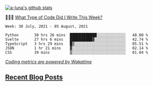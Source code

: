 [![a-luna's github stats](https://github-readme-stats.vercel.app/api?username=a-luna&show_icons=true&icon_color=000000)](https://github.com/a-luna)

👨🏽‍💻 [What Type of Code Did I Write This Week?](https://wakatime.com/@aaronluna)
<!--START_SECTION:waka-->
```text
Week: 30 July, 2021 - 05 August, 2021

Python       30 hrs 26 mins  ████████████░░░░░░░░░░░░░   48.00 % 
Svelte       27 hrs 6 mins   ██████████▓░░░░░░░░░░░░░░   42.74 % 
TypeScript   3 hrs 29 mins   █▒░░░░░░░░░░░░░░░░░░░░░░░   05.51 % 
JSON         1 hr 21 mins    ▓░░░░░░░░░░░░░░░░░░░░░░░░   02.14 % 
CSS          39 mins         ▒░░░░░░░░░░░░░░░░░░░░░░░░   01.04 % 
```
<!--END_SECTION:waka-->
_[Coding metrics are powered by Wakatime](https://wakatime.com/@aaronluna)_

<!--blog_posts-->
## [Recent Blog Posts](https://aaronluna.dev/blog/)
